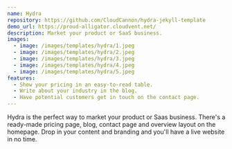 ```yaml
---
name: Hydra
repository: https://github.com/CloudCannon/hydra-jekyll-template
demo_url: https://proud-alligator.cloudvent.net/
description: Market your product or SaaS business.
images:
  - image: /images/templates/hydra/1.jpeg
  - image: /images/templates/hydra/2.jpeg
  - image: /images/templates/hydra/3.jpeg
  - image: /images/templates/hydra/4.jpeg
  - image: /images/templates/hydra/5.jpeg
features:
  - Show your pricing in an easy-to-read table.
  - Write about your industry in the blog.
  - Have potential customers get in touch on the contact page.
---
```


Hydra is the perfect way to market your product or Saas business. There's a ready-made pricing page, blog, contact page and overview layout on the homepage. Drop in your content and branding and you'll have a live website in no time.